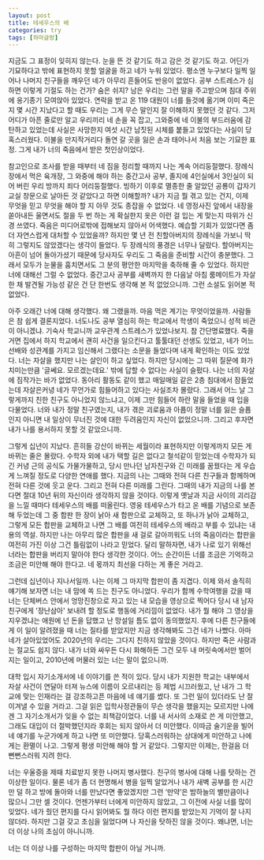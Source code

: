 ```yaml
---
layout: post
title: 테세우스의 배
categories: try
tags: [하마글방]
---
```


지금도 그 표정이 잊히지 않는다. 눈을 뜬 것 같기도 하고 감은 것 같기도 하고. 어딘가 기묘하다고 밖에 표현하지 못할 얼굴을 하고 네가 누워 있었다. 평소엔 누구보다 일찍 일어나 나머지 친구들을 깨우던 네가 아무리 흔들어도 반응이 없었다. 공부 스트레스가 심하면 이렇게 기절도 하는 건가? 숨은 쉬지? 남은 우리는 그런 말을 주고받으며 침대 주위에 옹기종기 모여앉아 있었다. 연락을 받고 온 119 대원이 너를 들것에 옮기며 이미 죽은지 몇 시간 지났다고 할 때도 우리는 그게 무슨 말인지 잘 이해하지 못했던 것 같다. 그저 어디가 아픈 줄로만 알고 우리끼리 네 손을 꼭 잡고, 그와중에 네 이불의 부드러움에 감탄하고 있었는데 사실은 사망한지 여섯 시간 남짓된 시체를 붙들고 있었다는 사실이 당혹스러웠다. 이불을 만지작거리다 돌연 갈 곳을 잃은 손과 태어나서 처음 보는 기묘한 표정. 그게 내가 너의 죽음에서 받은 첫인상이었다.

참고인으로 조사를 받을 때부터 네 짐을 정리할 때까지 나는 계속 어리둥절했다. 장례식장에서 먹은 육개장, 그 와중에 해야 하는 중간고사 공부, 졸지에 4인실에서 3인실이 되어 버린 우리 방까지 죄다 어리둥절했다. 빙하기 이후로 멸종한 줄 알았던 공룡이 갑자기 교실 창문으로 날아든 것 같았다고 하면 이해할까? 내가 지금 뭘 겪고 있는 건지, 이제 무엇을 믿고 무엇을 해야 할 지 아무 것도 종잡을 수 없었다. 네 영정사진 앞에서 내장을 쏟아내든 울면서도 절을 두 번 하는 게 확실한지 옷은 이런 걸 입는 게 맞는지 따위가 신경 쓰였다. 죽음은 미디어로밖에 접해보지 않아서 어색했다. 예습할 기회가 있었다면 좀 더 자연스럽게 대처할 수 있었을까? 하지만 몇 년 전 친할아버지의 장례식을 가보니 딱히 그렇지도 않았겠다는 생각이 들었다. 두 장례식의 풍경은 너무나 달랐다. 할아버지는 아흔이 넘어 돌아가셨기 때문에 당사자도 우리도 그 죽음을 준비할 시간이 충분했다. 그래서 모두가 눈물을 훔치면서도 그 분의 평안한 마지막을 축하해 줄 수 있었다. 하지만 너에 대해선 그럴 수 없었다. 중간고사 공부를 새벽까지 한 다음날 아침 룸메이트가 자살한 채 발견될 가능성 같은 건 단 한번도 생각해 본 적 없었으니까. 그런 소설도 읽어본 적 없었다.

아주 오래간 너에 대해 생각했다. 왜 그랬을까. 마음 먹은 계기는 무엇이었을까. 사람들은 참 쉽게 결론지었다. 너도나도 공부 열심히 하는 학교에서 학생이 죽었으니 성적 비관이 아니겠냐. 기숙사 학교니까 교우관계 스트레스가 있었나보지. 참 간단명료했다. 죽을 거면 집에서 하지 학교에서 괜히 사건을 일으킨다고 툴툴대던 선생도 있었고, 네가 어느 선배와 성관계를 가지고 임신해서 그랬다는 소문을 들었다며 내게 확인하는 이도 있었다. 너는 자살을 했지만 나는 살인이 하고 싶었다. 하지만 당시에는 그 따위 질문에 화가 치미는만큼 '글쎄요. 모르겠는데요.' 밖에 답할 수 없다는 사실이 슬펐다. 나는 너의 자살에 짐작가는 바가 없었다. 동아리 활동도 같이 했고 매일매일 같은 2층 침대에서 잠들었는데 자살은커녕 네가 무언가로 힘들어하고 있다는 사실조차 몰랐다. 그래서 어느 날 그렇게까지 친한 친구도 아니었지 않느냐고, 이제 그만 힘들어 하란 말을 들었을 때 입을 다물었다. 너와 내가 정말 친구였는지, 내가 겪은 괴로움과 아픔이 정말 너를 잃은 슬픔인지 아니면 내 일상이 무너진 것에 대한 두려움인지 자신이 없었으니까. 그리고 후자면 내가 나를 용서하지 못할 것 같았으니까.

그렇게 십년이 지났다. 흔히들 강산이 바뀌는 세월이라 표현하지만 이렇게까지 모든 게 바뀌는 줄은 몰랐다. 수학자 외에 내가 택할 길은 없다고 철석같이 믿었는데 수학자가 되긴 커녕 근의 공식도 가물가물하고, 당시 만나던 남자친구와 긴 미래를 꿈꿨다는 게 우습게 느껴질 정도로 다양한 연애를 했다. 지금의 나는 그때와 전혀 다른 친구들과 함께하며 전혀 다른 것에 웃고 운다. 그리고 전혀 다른 미래를 그린다. 그때의 내가 지금의 나를 본다면 절대 10년 뒤의 자신이라 생각하지 않을 것이다. 이렇게 옛날과 지금 사이의 괴리감을 느낄 때마다 테세우스의 배를 떠올린다. 영웅 테세우스가 타고 온 배를 기념으로 보존해 두었는데 그 중 합판 한 장이 낡아 새 합판으로 교체하고, 또 하나가 낡아 교체하고, 그렇게 모든 합판을 교체하고 나면 그 배를 여전히 테세우스의 배라고 부를 수 있냐는 내용의 역설. 하지만 나는 아무리 많은 합판을 새 걸로 갈아끼워도 너의 죽음이라는 합판을 여전히 가진 이상 그건 틀림없이 나라고 믿었다. 달리 말하자면, 내가 나로 있기 위해선 너라는 합판을 버리지 말아야 한다 생각한 것이다. 어느 순간이든 너를 조금은 기억하고 조금은 미안해 해야 한다고. 네 몫까지 최선을 다하는 게 좋은 거라고.

그런데 십년이나 지나서일까. 나는 이제 그 마지막 합판이 좀 지겹다. 이제 와서 솔직히 얘기해 보자면 너는 내 맘에 쏙 드는 친구도 아니었다. 우리가 함께 수학여행을 갔을 때 너는 단체버스 안에서 엉망진창으로 자고 있는 내 모습을 영상으로 찍어다 당시 내 남자친구에게 '장난삼아' 보내려 할 정도로 행동에 거리낌이 없었다. 내가 뭘 해야 그 영상을 지우겠냐는 애원에 넌 돈을 답했고 난 망설일 틈도 없이 동의했었지. 후에 다른 친구들에게 이 일이 알려졌을 때 너는 질타를 받았지만 지금 생각해봐도 그건 네가 나빴다. 아마 네가 살아있었어도 2020년의 우리는 그다지 친하지 않았을 것이다. 하지만 죽은 사람과는 절교도 쉽지 않다. 내가 너와 싸우든 다시 화해하든 그건 모두 내 머릿속에서만 벌어지는 일이고, 2010년에 머물러 있는 너는 말이 없으니까.

대학 입시 자기소개서에 네 이야기를 쓴 적이 있다. 당시 내가 지원한 학교는 내부에서 자살 사건이 연달아 터져 뉴스에 이름이 오르내리는 등 제법 시끄러웠고, 난 내가 그 학교에 맞는 인재라는 걸 강조하고픈 마음에 네 얘기를 썼다. 또 그런 일이 있더라도 난 잘 이겨낼 수 있을 거라고. 그걸 읽은 입학사정관들이 무슨 생각을 했을지는 모르지만 나에겐 그 자기소개서가 잊을 수 없는 죄책감이었다. 너를 내 서사의 소재로 쓴 게 미안했고, 그래도 대입이 더 절박했던지라 후회는 되지 않아서 더 미안했다. 이따금 술기운을 빌어 네 얘기를 누군가에게 하고 나면 또 미안했다. 당혹스러워하는 상대에게 미안하고 나에게는 환멸이 나고. 그렇게 평생 미안해 해야 할 거 같았다. 그렇지만 이제는, 한걸음 더 뻔뻔스러워 지려 한다. 

너는 우울증을 제때 치료받지 못한 나머지 병사했다. 친구의 병사에 대해 나를 탓하는 건 이상한 일이다. 물론 네가 좀 더 현명해서 병을 일찍 알았거나 내가 새벽 공부를 한 시간만 덜 하고 방에 돌아와 너를 만났다면 좋았겠지만 그런 ‘만약’은 밤하늘의 별만큼이나 많으니 그만 셀 것이다. 언젠가부터 너에게 미안하지 않았고, 그 이전에 사실 너를 많이 잊었다. 네가 줬던 편지를 다시 읽어봐도 뭘 하다 이런 편지를 받았는지 기억이 잘 나지 않더라. 하지만 그걸 갖고 초심을 잃었다며 나 자신을 탓하진 않을 것이다. 왜냐면, 너는 더 이상 나의 초심이 아니니까.

너는 더 이상 나를 구성하는 마지막 합판이 아닐 거니까.